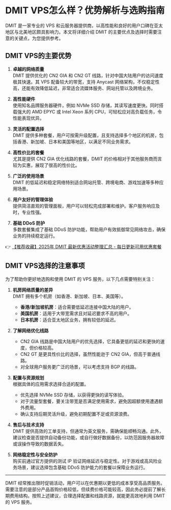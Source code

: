 # DMIT VPS怎么样？优势解析与选购指南

DMIT 是一家专业的 VPS 和云服务器提供商，以高性能和良好的用户口碑在亚太地区与北美地区颇具影响力。本文将详细介绍 DMIT 的主要优点及选择时需要注意的关键点，为您提供参考。

## DMIT VPS的主要优势

1. **卓越的网络质量**  
   DMIT 提供优化的 CN2 GIA 和 CN2 GT 线路，针对中国大陆用户的访问速度极其快速。其 VPS 配备较大的带宽，支持 Anycast 网络架构，不仅稳定性高，还能有效降低延迟，非常适合流媒体服务、网站托管以及跨境业务。

2. **高性能硬件**  
   使用知名品牌服务器硬件，例如 NVMe SSD 存储，其读写速度更快。同时搭载强大的 AMD EPYC 或 Intel Xeon 系列 CPU，可轻松应对高负载任务，令性能表现优异。

3. **灵活的配置选择**  
   DMIT 提供多种套餐，用户可按需升级配置，且支持选择多个地区的机房，包括香港、新加坡、日本和美国等地区，以满足不同业务需求。

4. **高性价比的套餐**  
   尤其是提供 CN2 GIA 优化线路的套餐，DMIT 的价格相对于其他服务商而言较为实惠，展现了很高的性价比。

5. **广泛的使用场景**  
   DMIT 的低延迟和稳定网络特别适合网站托管、跨境电商、游戏加速等多种应用场景。

6. **用户友好的管理体验**  
   提供简洁直观的管理面板，用户可以轻松完成部署和维护。客户服务响应及时，专业性强。

7. **基础 DDoS 防护**  
   多数套餐集成了基础 DDoS 防护功能，帮助用户有效抵御常见网络攻击，确保业务的持续稳定运行。

👉 [【推荐收藏】2025年 DMIT 最新优惠活动整理汇总 - 每日更新可用优惠套餐](https://bit.ly/dmit_coupon)

## DMIT VPS选择的注意事项

为了帮助你更好地选购和使用 DMIT 的 VPS 服务，以下几点需要特别关注：

1. **机房网络质量的差异**  
   DMIT 拥有多个机房（如香港、新加坡、日本、美国等）。  
   - **香港/新加坡机房**：适合需要低延迟连接中国大陆的用户。  
   - **美国机房**：适用于大带宽需求且对延迟要求不高的用户。  
   - **日本机房**：适合亚太地区业务，拥有较低的延迟。

2. **了解网络优化线路**  
   - CN2 GIA 线路是中国大陆用户的优先选择，它具备更低的延迟和更快的速度，但价格较高。  
   - CN2 GT 是更具性价比的选择，虽然性能逊于 CN2 GIA，但高于普通线路。  
   - 对全球用户服务更广泛的场景，可以考虑支持 BGP 的线路。

3. **配置与资源规划**  
   根据具体的应用需求选择合适的配置。  
   - 优先选择 NVMe SSD 存储，以获得更快的读写体验。  
   - 对于流量型套餐，要关注带宽是否满足使用需求，避免因超额使用遭遇额外费用。  
   - 确认支持后期灵活升级，避免初期配置不足或资源浪费。

4. **售后与技术支持**  
   DMIT 提供高效的工单支持，但通常为英文服务，需确保能顺畅沟通。此外，建议检查是否提供自动备份功能，或自行做好数据备份，以防范因服务器故障或误操作导致的数据丢失。

5. **网络稳定性与安全防护**  
   购买前通过官方提供的测试 IP 验证网络延迟与稳定性。对于游戏或高风险业务场景，建议选择包含基础 DDoS 防护能力的套餐以保障业务运行。

---

DMIT 经常推出限时促销活动，用户可以在优惠期以更低的成本享受高品质服务。需要注意的是部分产品首购价格较低，但续费价格可能较高，因此务必提前了解长期费用结构。按照上述建议，合理选择配置和线路资源，就能更高效地利用 DMIT 的 VPS 服务。